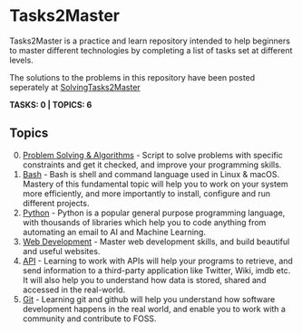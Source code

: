# Tasks2Master
Tasks2Master is a practice and learn repository intended to help beginners to master different technologies by completing a list of tasks set at different levels. 

The solutions to the problems in this repository have been posted seperately at [SolvingTasks2Master](https://github.com/aswinshenoy/solvingTasks2Master) 

**TASKS: 0 | TOPICS: 6**

## Topics 

0. [Problem Solving & Algorithms](https://github.com/aswinshenoy/Tasks2Master/tree/master/Competititve) - Script to solve problems with specific constraints and get it checked, and improve your programming skills. 
1. [Bash](https://github.com/aswinshenoy/Tasks2Master/tree/master/Bash) - Bash is shell and command language used in Linux & macOS. Mastery of this fundamental topic will help you to work on your system more efficiently, and more importantly to install, configure and run different projects.
2. [Python](https://github.com/aswinshenoy/Tasks2Master/tree/master/Python) - Python is a popular general purpose programming language, with thousands of libraries which help you to code anything from automating an email to AI and Machine Learning.
3. [Web Development](https://github.com/aswinshenoy/Tasks2Master/tree/master/Web) - Master web development skills, and build beautiful and useful websites. 
4. [API](https://github.com/aswinshenoy/Tasks2Master/tree/master/API) - Learning to work with APIs will help your programs to retrieve, and send information to a third-party application like Twitter, Wiki, imdb etc. It will also help you to understand how data is stored, shared and accessed in the real-world.
5. [Git](https://github.com/aswinshenoy/Tasks2Master/tree/master/Git) - Learning git and github will help you understand how software development happens in the real world, and enable you to work with a community and contribute to FOSS.
